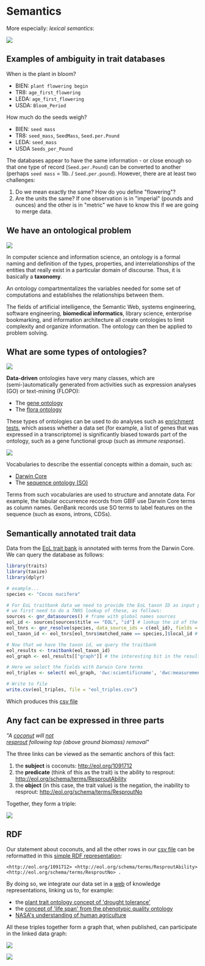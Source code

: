 Semantics
=========

More especially: _lexical semantics_:

![](semantics/definition.png)

Examples of ambiguity in trait databases
----------------------------------------

When is the plant in bloom?

- BIEN: `plant flowering begin`
- TR8: `age_first_flowering`
- LEDA: `age_first_flowering`
- USDA: `Bloom_Period`

How much do the seeds weigh?

- BIEN: `seed mass`
- TR8: `seed_mass`, `SeedMass`, `Seed.per.Pound`
- LEDA: `seed_mass`
- USDA `Seeds_per_Pound`

The databases appear to have the same information - or close enough so that one type of
record (`Seed.per.Pound`) can be converted to another (perhaps 
`seed mass` = 1lb. / `Seed.per.pound`). However, there are at least two challenges:

1. Do we mean exactly the same? How do you define "flowering"?
2. Are the units the same? If one observation is in "imperial" (pounds and ounces) and the
   other is in "metric" we have to know this if we are going to merge data.

We have an ontological problem
------------------------------

![](semantics/ontology_definition.png)

In computer science and information science, an ontology is a formal naming and 
definition of the types, properties, and interrelationships of the entities that really 
exist in a particular domain of discourse. Thus, it is basically a **taxonomy**.

An ontology compartmentalizes the variables needed for some set of computations and 
establishes the relationships between them.

The fields of artificial intelligence, the Semantic Web, systems engineering, software 
engineering, **biomedical informatics**, library science, enterprise bookmarking, and 
information architecture all create ontologies to limit complexity and organize 
information. The ontology can then be applied to problem solving.

What are some types of ontologies?
----------------------------------

![](semantics/gene_ontology.png)

**Data-driven** ontologies have very many classes, which are (semi-)automatically generated
from activities such as expression analyses (GO) or text-mining (FLOPO):
- The [gene ontology](http://www.geneontology.org/)
- The [flora ontology](https://bioportal.bioontology.org/ontologies/FLOPO)

These types of ontologies can be used to do analyses such as
[enrichment tests](https://bioconductor.org/packages/release/bioc/html/topGO.html), which
assess whether a data set (for example, a list of genes that was expressed in a 
transcriptome) is significantly biased towards part of the ontology, such as a gene 
functional group (such as _immune response_).

![](semantics/gbif.png)

Vocabularies to describe the essential concepts within a domain, such as:
- [Darwin Core](http://rs.tdwg.org/dwc/)
- The [sequence ontology (SO)](http://www.sequenceontology.org/)

Terms from such vocabularies are used to structure and annotate data. For example, the
tabular occurrence records from GBIF use Darwin Core terms as column names. GenBank
records use SO terms to label features on the sequence (such as exons, introns, CDSs).

Semantically annotated trait data
---------------------------------

Data from the [EoL trait bank](http://eol.org/info/516) is annotated with terms from the
Darwin Core. We can query the database as follows:

```R
library(traits)
library(taxize)
library(dplyr)

# example...
species <- "Cocos nucifera"

# For EoL traitbank data we need to provide the EoL taxon ID as input parameter. Hence,
# we first need to do a TNRS lookup of these, as follows:
sources <- gnr_datasources() # frame with global names sources
eol_id <- sources[sources$title == "EOL", "id"] # lookup the id of the EOL source
eol_tnrs <- gnr_resolve(species, data_source_ids = c(eol_id), fields = "all") # resolve species
eol_taxon_id <- eol_tnrs[eol_tnrs$matched_name == species,]$local_id # lookup integer id

# Now that we have the taxon id, we query the traitbank
eol_results <- traitbank(eol_taxon_id)
eol_graph <- eol_results[["graph"]] # the interesting bit in the results is the graph

# Here we select the fields with Darwin Core terms
eol_triples <- select( eol_graph, 'dwc:scientificname', 'dwc:measurementtype', 'dwc:measurementvalue', 'units' )

# Write to file
write.csv(eol_triples, file = "eol_triples.csv")
```

Which produces this [csv file](semantics/eol_triples.csv)

Any fact can be expressed in three parts
----------------------------------------

_"A [coconut](http://eol.org/1091712) will [not](http://eol.org/schema/terms/ResproutNo)  
[resprout](http://eol.org/schema/terms/ResproutAbility) following top (above ground 
biomass) removal"_

The three links can be viewed as the semantic anchors of this fact:

1. the **subject** is coconuts: http://eol.org/1091712
2. the **predicate** (think of this as the trait) is the ability to resprout: 
   http://eol.org/schema/terms/ResproutAbility
3. the **object** (in this case, the trait value) is the negation, the inability to
   resprout: http://eol.org/schema/terms/ResproutNo

Together, they form a triple:

![](semantics/triple.png)

RDF
---

Our statement about coconuts, and all the other rows in our 
[csv file](semantics/eol_triples.csv)
can be reformatted in this 
[simple RDF representation](https://www.w3.org/TR/turtle/#simple-triples):

```
<http://eol.org/1091712> <http://eol.org/schema/terms/ResproutAbility> <http://eol.org/schema/terms/ResproutNo> .
```

By doing so, we integrate our data set in a [web](https://en.wikipedia.org/wiki/Semantic_Web) 
of knowledge representations, linking us to, for example:
- the [plant trait ontology concept of 'drought tolerance'](http://purl.obolibrary.org/obo/TO_0000276)
- the [concept of 'life span' from the phenotypic quality ontology](http://purl.obolibrary.org/obo/PATO_0000050)
- [NASA's understanding of human agriculture](http://sweet.jpl.nasa.gov/2.3/humanAgriculture.owl#Horticulture)

All these triples together form a graph that, when published, can participate in the 
linked data graph:

![](semantics/lod_2009.png)

![](semantics/lod_2014.png)